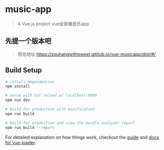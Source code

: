 # music-app

> A Vue.js project
> vue全家桶音乐app

## 先提一个版本吧
>预览地址
>https://zouhangwithsweet.github.io/vue-musicapp/dist/#/

## Build Setup

``` bash
# install dependencies
npm install

# serve with hot reload at localhost:8080
npm run dev

# build for production with minification
npm run build

# build for production and view the bundle analyzer report
npm run build --report
```

For detailed explanation on how things work, checkout the [guide](http://vuejs-templates.github.io/webpack/) and [docs for vue-loader](http://vuejs.github.io/vue-loader).
